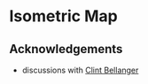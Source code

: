 # Isometric Map

## Acknowledgements

* discussions with [Clint Bellanger](https://github.com/clintbellanger)